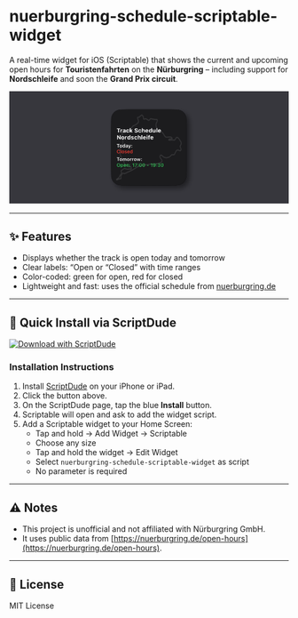 # nuerburgring-schedule-scriptable-widget

A real-time widget for iOS (Scriptable) that shows the current and upcoming open hours for **Touristenfahrten** on the **Nürburgring** – including support for **Nordschleife** and soon the **Grand Prix circuit**.

![Mockup](mockup.png)

---

## ✨ Features

- Displays whether the track is open today and tomorrow
- Clear labels: “Open or “Closed” with time ranges
- Color-coded: green for open, red for closed
- Lightweight and fast: uses the official schedule from [nuerburgring.de](https://nuerburgring.de)

---

## 📲 Quick Install via ScriptDude

[![Download with ScriptDude](https://scriptdu.de/download.svg)](https://scriptdu.de?name=nuerburgring-schedule-scriptable-widget&source=https%3A%2F%2Fraw.githubusercontent.com%2FElishaDev%2Fnuerburgring-schedule-scriptable-widget%2Fmain%2Fnuerburgring-schedule-scriptable-widget.js&docs=https%3A%2F%2Fgithub.com%2FElishaDev%2Fnuerburgring-schedule-scriptable-widget)

### Installation Instructions

1. Install [ScriptDude](https://scriptdu.de) on your iPhone or iPad.
2. Click the button above.
3. On the ScriptDude page, tap the blue **Install** button.
4. Scriptable will open and ask to add the widget script.
5. Add a Scriptable widget to your Home Screen:
   - Tap and hold → Add Widget → Scriptable
   - Choose any size
   - Tap and hold the widget → Edit Widget
   - Select `nuerburgring-schedule-scriptable-widget` as script
   - No parameter is required

---

## ⚠️ Notes

- This project is unofficial and not affiliated with Nürburgring GmbH.
- It uses public data from [https://nuerburgring.de/open-hours](https://nuerburgring.de/open-hours).

---

## 📄 License

MIT License
